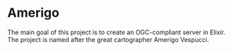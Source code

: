# Amerigo
The main goal of this project is to create an OGC-compliant server in Elixir. The project is named after the great cartographer Amerigo Vespucci.
